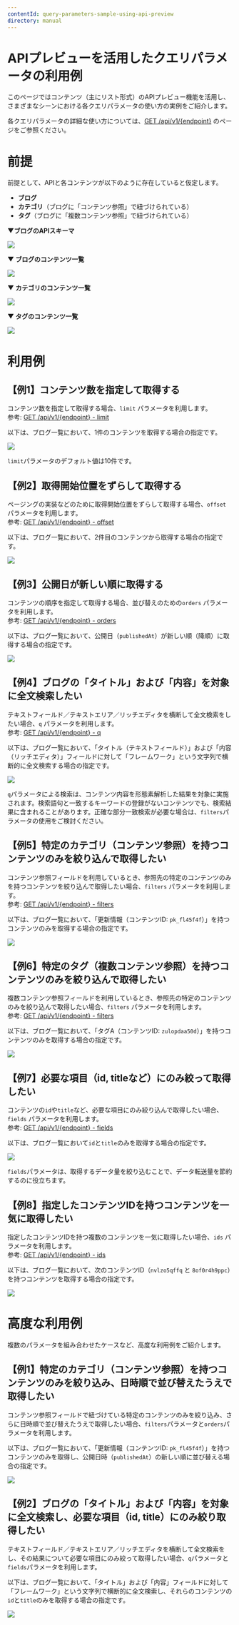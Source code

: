 ```yaml
---
contentId: query-parameters-sample-using-api-preview
directory: manual
---
```


# APIプレビューを活用したクエリパラメータの利用例

このページではコンテンツ（主にリスト形式）のAPIプレビュー機能を活用し、さまざまなシーンにおける各クエリパラメータの使い方の実例をご紹介します。

各クエリパラメータの詳細な使い方については、[GET /api/v1/{endpoint}](https://document.microcms.io/content-api/get-list-contents#h929d25d495) のページをご参照ください。

前提
==

前提として、APIと各コンテンツが以下のように存在していると仮定します。

*   **ブログ**
*   **カテゴリ**（ブログに「コンテンツ参照」で紐づけられている）
*   **タグ**（ブログに「複数コンテンツ参照」で紐づけられている）

  
**▼ブログのAPIスキーマ**  
  
![](https://images.microcms-assets.io/assets/d6af1616730544a596d299c20834f460/4842f7374a974542a10ff81fc9d453ea/%E3%82%B9%E3%82%AF%E3%83%AA%E3%83%BC%E3%83%B3%E3%82%B7%E3%83%A7%E3%83%83%E3%83%88%202023-05-19%2017.05.08.png)  
  
**▼ ブログのコンテンツ一覧**  
  
![](https://images.microcms-assets.io/assets/d6af1616730544a596d299c20834f460/7269163060ab477aa881382ac43aeb11/%E3%82%B9%E3%82%AF%E3%83%AA%E3%83%BC%E3%83%B3%E3%82%B7%E3%83%A7%E3%83%83%E3%83%88%202023-05-19%2017.10.04.png)  
  
**▼ カテゴリのコンテンツ一覧**  
  
![](https://images.microcms-assets.io/assets/d6af1616730544a596d299c20834f460/e2c7b6966c604848b247c658ebc1a823/%E3%82%B9%E3%82%AF%E3%83%AA%E3%83%BC%E3%83%B3%E3%82%B7%E3%83%A7%E3%83%83%E3%83%88%202023-05-19%2017.05.21.png)  
  
**▼ タグのコンテンツ一覧**  
  
![](https://images.microcms-assets.io/assets/d6af1616730544a596d299c20834f460/b6d4da73d1e443aca8f7fbfe1bdd1048/%E3%82%B9%E3%82%AF%E3%83%AA%E3%83%BC%E3%83%B3%E3%82%B7%E3%83%A7%E3%83%83%E3%83%88%202023-05-19%2017.05.27.png)

利用例
===

【例1】コンテンツ数を指定して取得する
-------------------

コンテンツ数を指定して取得する場合、`limit` パラメータを利用します。  
参考: [GET /api/v1/{endpoint} - limit](https://document.microcms.io/content-api/get-list-contents#h4cd61f9fa1)  
  
以下は、ブログ一覧において、1件のコンテンツを取得する場合の指定です。  
  
![](https://images.microcms-assets.io/assets/d6af1616730544a596d299c20834f460/6866264de30b4d0eb6c844dd1162235d/%E3%82%B9%E3%82%AF%E3%83%AA%E3%83%BC%E3%83%B3%E3%82%B7%E3%83%A7%E3%83%83%E3%83%88%202023-05-26%2014.03.04.png)

`limit`パラメータのデフォルト値は10件です。

【例2】取得開始位置をずらして取得する
-------------------

ページングの実装などのために取得開始位置をずらして取得する場合、`offset` パラメータを利用します。  
参考: [GET /api/v1/{endpoint} - offset](https://document.microcms.io/content-api/get-list-contents#h41838110ca)  
  
以下は、ブログ一覧において、2件目のコンテンツから取得する場合の指定です。  
  
![](https://images.microcms-assets.io/assets/d6af1616730544a596d299c20834f460/f2af6a5db7304ebc9d480590fe3cd926/%E3%82%B9%E3%82%AF%E3%83%AA%E3%83%BC%E3%83%B3%E3%82%B7%E3%83%A7%E3%83%83%E3%83%88%202023-05-26%2014.03.33.png)

【例3】公開日が新しい順に取得する
-----------------

コンテンツの順序を指定して取得する場合、並び替えのための`orders` パラメータを利用します。  
参考: [](https://document.microcms.io/content-api/get-list-contents#h41838110ca)[GET /api/v1/{endpoint} - orders](https://document.microcms.io/content-api/get-list-contents#hf1af2f632c)  
  
以下は、ブログ一覧において、公開日（`publishedAt`）が新しい順（降順）に取得する場合の指定です。  
  
![](https://images.microcms-assets.io/assets/d6af1616730544a596d299c20834f460/2622e3cde0f44038a7aa3fa84b4309ba/%E3%82%B9%E3%82%AF%E3%83%AA%E3%83%BC%E3%83%B3%E3%82%B7%E3%83%A7%E3%83%83%E3%83%88%202023-05-26%2014.04.04.png)

【例4】ブログの「タイトル」および「内容」を対象に全文検索したい
--------------------------------

テキストフィールド／テキストエリア／リッチエディタを横断して全文検索をしたい場合、`q` パラメータを利用します。  
参考: [](https://document.microcms.io/content-api/get-list-contents#h41838110ca)[GET /api/v1/{endpoint} - q](https://document.microcms.io/content-api/get-list-contents#ha8abec0b2f)  
  
以下は、ブログ一覧において、「タイトル（テキストフィールド）」および「内容（リッチエディタ）」フィールドに対して「フレームワーク」という文字列で横断的に全文検索する場合の指定です。  
  
![](https://images.microcms-assets.io/assets/d6af1616730544a596d299c20834f460/f6f5a53d8c11484aac8227258ddab5b7/%E3%82%B9%E3%82%AF%E3%83%AA%E3%83%BC%E3%83%B3%E3%82%B7%E3%83%A7%E3%83%83%E3%83%88%202023-05-26%2014.05.34.png)

`q`パラメータによる検索は、コンテンツ内容を形態素解析した結果を対象に実施されます。検索語句と一致するキーワードの登録がないコンテンツでも、検索結果に含まれることがあります。正確な部分一致検索が必要な場合は、`filters`パラメータの使用をご検討ください。

【例5】特定のカテゴリ（コンテンツ参照）を持つコンテンツのみを絞り込んで取得したい
-----------------------------------------

コンテンツ参照フィールドを利用しているとき、参照先の特定のコンテンツのみを持つコンテンツを絞り込んで取得したい場合、`filters` パラメータを利用します。  
参考: [](https://document.microcms.io/content-api/get-list-contents#h41838110ca)[GET /api/v1/{endpoint} - filters](https://document.microcms.io/content-api/get-list-contents#hdebbdc8e86)  
  
以下は、ブログ一覧において、「更新情報（コンテンツID: `pk_fl45f4f`）」を持つコンテンツのみを取得する場合の指定です。  
  
![](https://images.microcms-assets.io/assets/d6af1616730544a596d299c20834f460/c05b9cb9b6a64951968c3659778d556d/%E3%82%B9%E3%82%AF%E3%83%AA%E3%83%BC%E3%83%B3%E3%82%B7%E3%83%A7%E3%83%83%E3%83%88%202023-05-26%2014.06.14.png)

【例6】特定のタグ（複数コンテンツ参照）を持つコンテンツのみを絞り込んで取得したい
-----------------------------------------

複数コンテンツ参照フィールドを利用しているとき、参照先の特定のコンテンツのみを絞り込んで取得したい場合、`filters` パラメータを利用します。  
参考: [](https://document.microcms.io/content-api/get-list-contents#h41838110ca)[GET /api/v1/{endpoint} - filters](https://document.microcms.io/content-api/get-list-contents#hdebbdc8e86)  
  
以下は、ブログ一覧において、「タグA（コンテンツID: `zulopdaa50d`）」を持つコンテンツのみを取得する場合の指定です。  
  
![](https://images.microcms-assets.io/assets/d6af1616730544a596d299c20834f460/1b9fb86f7984469c8a6e119cc7850773/%E3%82%B9%E3%82%AF%E3%83%AA%E3%83%BC%E3%83%B3%E3%82%B7%E3%83%A7%E3%83%83%E3%83%88%202023-05-26%2014.06.52.png)

【例7】必要な項目（id, titleなど）にのみ絞って取得したい
---------------------------------

コンテンツの`id`や`title`など、必要な項目にのみ絞り込んで取得したい場合、`fields` パラメータを利用します。  
参考: [](https://document.microcms.io/content-api/get-list-contents#h41838110ca)[GET /api/v1/{endpoint} - fields](https://document.microcms.io/content-api/get-list-contents#h7462d83de4)  
  
以下は、ブログ一覧において`id`と`title`のみを取得する場合の指定です。  
  
![](https://images.microcms-assets.io/assets/d6af1616730544a596d299c20834f460/63f76b55a7834d65a5c3cdd1ac8db18b/%E3%82%B9%E3%82%AF%E3%83%AA%E3%83%BC%E3%83%B3%E3%82%B7%E3%83%A7%E3%83%83%E3%83%88%202023-05-26%2014.07.15.png)

`fields`パラメータは、取得するデータ量を絞り込むことで、データ転送量を節約するのに役立ちます。

【例8】指定したコンテンツIDを持つコンテンツを一気に取得したい
--------------------------------

指定したコンテンツIDを持つ複数のコンテンツを一気に取得したい場合、`ids` パラメータを利用します。  
参考: [](https://document.microcms.io/content-api/get-list-contents#h41838110ca)[GET /api/v1/{endpoint} - ids](https://document.microcms.io/content-api/get-list-contents#h6b992e0fe4)  
  
以下は、ブログ一覧において、次のコンテンツID（`nvlzo5qffq` と `8of0r4h9ppc`）を持つコンテンツを取得する場合の指定です。  
  
![](https://images.microcms-assets.io/assets/d6af1616730544a596d299c20834f460/f37d10630ce248e0a217634d2d4f4473/%E3%82%B9%E3%82%AF%E3%83%AA%E3%83%BC%E3%83%B3%E3%82%B7%E3%83%A7%E3%83%83%E3%83%88%202023-05-26%2014.07.46.png)

高度な利用例
======

複数のパラメータを組み合わせたケースなど、高度な利用例をご紹介します。

【例1】特定のカテゴリ（コンテンツ参照）を持つコンテンツのみを絞り込み、日時順で並び替えたうえで取得したい
-----------------------------------------------------

コンテンツ参照フィールドで紐づけている特定のコンテンツのみを絞り込み、さらに日時順で並び替えたうえで取得したい場合、`filters`パラメータと`orders`パラメータを利用します。  
  
以下は、ブログ一覧において、「更新情報（コンテンツID: `pk_fl45f4f`）」を持つコンテンツのみを取得し、公開日時（`publishedAt`）の新しい順に並び替える場合の指定です。  
  
![](https://images.microcms-assets.io/assets/d6af1616730544a596d299c20834f460/e15908c4b0a841a49f9f67521b8bb51a/%E3%82%B9%E3%82%AF%E3%83%AA%E3%83%BC%E3%83%B3%E3%82%B7%E3%83%A7%E3%83%83%E3%83%88%202023-05-26%2014.08.29.png)

【例2】ブログの「タイトル」および「内容」を対象に全文検索し、必要な項目（id, title）にのみ絞り取得したい
---------------------------------------------------------

テキストフィールド／テキストエリア／リッチエディタを横断して全文検索をし、その結果について必要な項目にのみ絞って取得したい場合、`q`パラメータと`fields`パラメータを利用します。  
  
以下は、ブログ一覧において、「タイトル」および「内容」フィールドに対して「フレームワーク」という文字列で横断的に全文検索し、それらのコンテンツの`id`と`title`のみを取得する場合の指定です。  
  
![](https://images.microcms-assets.io/assets/d6af1616730544a596d299c20834f460/1f2e23554fdc4a8f9707cf9e2666ff01/%E3%82%B9%E3%82%AF%E3%83%AA%E3%83%BC%E3%83%B3%E3%82%B7%E3%83%A7%E3%83%83%E3%83%88%202023-05-26%2014.09.02.png)